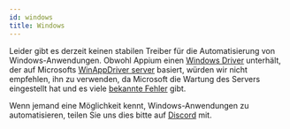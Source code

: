 ```yaml
---
id: windows
title: Windows
---
```


Leider gibt es derzeit keinen stabilen Treiber für die Automatisierung von Windows-Anwendungen. Obwohl Appium einen [Windows Driver](https://github.com/appium/appium-windows-driver) unterhält, der auf Microsofts [WinAppDriver server](https://github.com/microsoft/WinAppDriver) basiert, würden wir nicht empfehlen, ihn zu verwenden, da Microsoft die Wartung des Servers eingestellt hat und es viele [bekannte Fehler](https://github.com/search?q=repo%3Amicrosoft%2FWinAppDriver+webdriverio&type=issues) gibt.

Wenn jemand eine Möglichkeit kennt, Windows-Anwendungen zu automatisieren, teilen Sie uns dies bitte auf [Discord](https://discord.webdriver.io) mit.